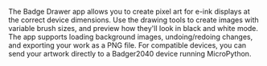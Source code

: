 The Badge Drawer app allows you to create pixel art for e-ink displays at the correct device dimensions. Use the drawing tools to create images with variable brush sizes, and preview how they'll look in black and white mode. The app supports loading background images, undoing/redoing changes, and exporting your work as a PNG file. For compatible devices, you can send your artwork directly to a Badger2040 device running MicroPython.

<!-- Generated from commit: 46ad780e5fe27402ca6c2f7416c586bfdc6c461f -->